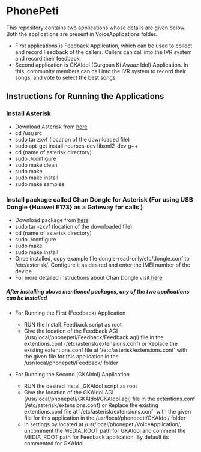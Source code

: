 # PhonePeti
This repository contains two applications whose details are given below. Both the applications are present in VoiceApplications folder.

  - First applications is Feedback Application, which can be used to collect and record Feedback of the callers. Callers can call into the IVR system and record their feedback.
  - Second application is GKAIdol (Gurgoan Ki Awaaz Idol) Application. In this, community members can call into the IVR system to record their songs, and vote to select the best songs.

## Instructions for Running the Applications

### Install Asterisk
- Download Asterisk from [here](http://www.asterisk.org/downloads)
- cd /usr/src
- sudo tar zxvf (location of the downloaded file)
- sudo apt-get install ncurses-dev libxml2-dev g++
- cd (name of asterisk directory)
- sudo ./configure
- sudo make clean
- sudo make
- sudo make install
- sudo make samples



### Install package called Chan Dongle for Asterisk (For using USB Dongle {Huawei E173} as a Gateway for calls ) 
- Download package from [here](http://code.google.com/p/asterisk-chan-dongle/)
- sudo tar -zxvf (location of the downloaded file)
- cd (name of asterisk directory)
- sudo ./configure
- sudo make
- sudo make install
- Once installed, copy example file dongle-read-only/etc/dongle.conf to /etc/asterisk/. Configure it as desired and enter the IMEI number of the device
- For more detailed instructions about Chan Dongle visit [here](http://wiki.e1550.mobi)


##### After installing above mentioned packages, any of the two applications can be installed

- For Running the First (Feedback) Application
   - RUN the Install_Feedback script as root
   - Give the location of the Feedback AGI (/usr/local/phonepeti/Feedback/Feedback.agi) file in the extentions.conf (/etc/asterisk/extensions.conf) or Replace the existing extentions.conf file at '/etc/asterisk/extensions.conf' with the given file for this application in the /usr/local/phonepeti/Feedback/ folder


- For Running the Second (GKAIdol) Application
   - RUN the desired Install_GKAIdol script as root
   - Give the location of the GKAIdol AGI (/usr/local/phonepeti/GKAIdol/GKAIdol.agi) file in the extentions.conf (/etc/asterisk/extensions.conf) or Replace the existing extentions.conf file at '/etc/asterisk/extensions.conf' with the given file for this application in the /usr/local/phonepeti/GKAIdol/ folder
   - In settings.py located at /usr/local/phonepeti/VoiceApplication/, uncomment the MEDIA_ROOT path for GKAIdol and comment the MEDIA_ROOT path for Feedback application. By default its commented for GKAIdol

